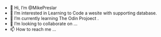- 👋 Hi, I’m @MikePreslar
- 👀 I’m interested in Learning to Code a wesite with supporting database.
- 🌱 I’m currently learning The Odin Projoect .
- 💞️ I’m looking to collaborate on ...
- 📫 How to reach me ...

<!---
MikePreslar/MikePreslar is a ✨ special ✨ repository because its `README.md` (this file) appears on your GitHub profile.
You can click the Preview link to take a look at your changes.
--->
